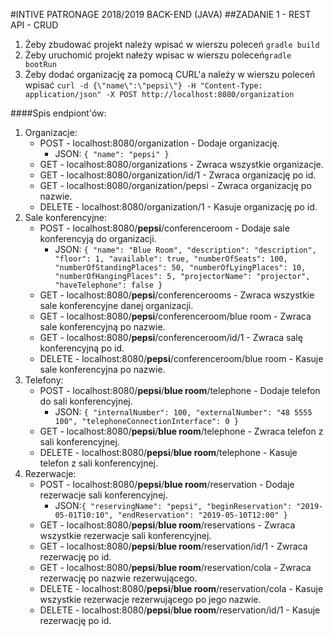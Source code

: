 #INTIVE PATRONAGE 2018/2019 BACK-END (JAVA)
##ZADANIE 1 - REST API - CRUD

1. Żeby zbudować projekt należy wpisać w wierszu poleceń ``gradle build``
2. Żeby uruchomić projekt nałeży wpisac w wierszu poleceń``gradle bootRun``
3. Żeby dodać organizację za pomocą CURL'a należy w wierszu poleceń wpisać ``curl -d {\"name\":\"pepsi\"} -H "Content-Type: application/json" -X POST http://localhost:8080/organization``

####Spis endpiont'ów:
1. Organizacje:
    - POST - localhost:8080/organization - Dodaje organizację.
        - JSON: `{
          	"name": "pepsi"
          }`
    - GET - localhost:8080/organizations - Zwraca wszystkie organizacje.
    - GET - localhost:8080/organization/id/1 - Zwraca organizację po id.
    - GET - localhost:8080/organization/pepsi - Zwraca organizację po nazwie.
    - DELETE - localhost:8080/organization/1 - Kasuje organizację po id.
2. Sale konferencyjne:
    - POST - localhost:8080/**pepsi**/conferenceroom - Dodaje sale konferencyją do organizacji.
        - JSON: `{
          	"name": "Blue Room",
              "description": "description",
              "floor": 1,
              "available": true,
              "numberOfSeats": 100,
              "numberOfStandingPlaces": 50,
              "numberOfLyingPlaces": 10,
              "numberOfHangingPlaces": 5,
              "projectorName": "projector",
              "haveTelephone": false
          }`
    - GET - localhost:8080/**pepsi**/conferencerooms - Zwraca wszystkie sale konferencyjne danej organizacji.
    - GET - localhost:8080/**pepsi**/conferenceroom/blue room - Zwraca sale konferencyjną po nazwie.
    - GET - localhost:8080/**pepsi**/conferenceroom/id/1 - Zwraca salę konferencyjną po id.
    - DELETE - localhost:8080/**pepsi**/conferenceroom/blue room - Kasuje sale konferencyjna po nazwie.
3. Telefony:
    - POST - localhost:8080/**pepsi**/**blue room**/telephone - Dodaje telefon do sali konferencyjnej.
        - JSON: `{
          	"internalNumber": 100,
          	"externalNumber": "48 5555 100",
          	"telephoneConnectionInterface": 0
          }`
    - GET - localhost:8080/**pepsi**/**blue room**/telephone - Zwraca telefon z sali konferencyjnej.
    - DELETE - localhost:8080/**pepsi**/**blue room**/telephone - Kasuje telefon z sali konferencyjnej.
4. Rezerwacje:
    - POST - localhost:8080/**pepsi**/**blue room**/reservation - Dodaje rezerwacje sali konferencyjnej.
        - JSON:`{
          	"reservingName": "pepsi",
          	"beginReservation": "2019-05-01T10:10",
          	"endReservation": "2019-05-10T12:00"
          }`
    - GET - localhost:8080/**pepsi**/**blue room**/reservations - Zwraca wszystkie rezerwacje sali konferencyjnej.
    - GET - localhost:8080/**pepsi**/**blue room**/reservation/id/1 - Zwraca rezerwację po id.
    - GET - localhost:8080/**pepsi**/**blue room**/reservation/cola - Zwraca rezerwację po nazwie rezerwującego.
    - DELETE - localhost:8080/**pepsi**/**blue room**/reservation/cola - Kasuje wszystkie rezerwacje rezerwującego po jego nazwie.
    - DELETE - localhost:8080/**pepsi**/**blue room**/reservation/id/1 - Kasuje rezerwację po id.
    

